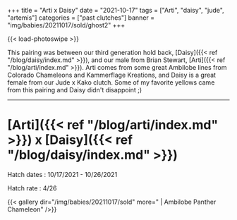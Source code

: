 +++
title = "Arti x Daisy"
date = "2021-10-17"
tags = ["Arti", "daisy", "jude", "artemis"]
categories = ["past clutches"]
banner = "img/babies/20211017/sold/ghost2"
+++

{{< load-photoswipe >}}

This pairing was between our third generation hold back, [Daisy]({{< ref "/blog/daisy/index.md" >}}), and our male from Brian Stewart, [Arti]({{< ref "/blog/arti/index.md" >}}). Arti comes from some great Ambilobe lines from Colorado Chameleons and Kammerflage Kreations, and Daisy is a great female from our Jude x Kako clutch. Some of my favorite yellows came from this pairing and Daisy didn't disappoint ;)

---

# [Arti]({{< ref "/blog/arti/index.md" >}}) x [Daisy]({{< ref "/blog/daisy/index.md" >}})

Hatch dates
: 10/17/2021 - 10/26/2021

Hatch rate
: 4/26

{{< gallery dir="/img/babies/20211017/sold" more=" | Ambilobe Panther Chameleon" />}}